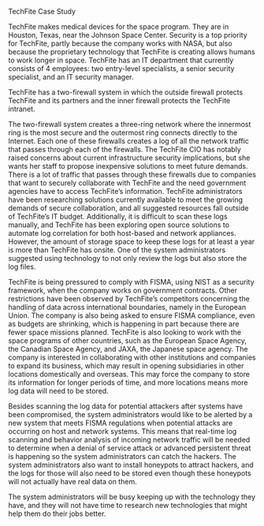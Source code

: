 TechFite Case Study


TechFite makes medical devices for the space program. They are in Houston, Texas, near the Johnson Space Center. Security is a top priority for TechFite, partly because the company works with NASA, but also because the proprietary technology that TechFite is creating allows humans to work longer in space. TechFite has an IT department that currently consists of 4 employees: two entry-level specialists, a senior security specialist, and an IT security manager. 

TechFite has a two-firewall system in which the outside firewall protects TechFite and its partners and the inner firewall protects the TechFite intranet.  

The two-firewall system creates a three-ring network where the innermost ring is the most secure and the outermost ring connects directly to the Internet. Each one of these firewalls creates a log of all the network traffic that passes through each of the firewalls. The TechFite CIO has notably raised concerns about current infrastructure security implications, but she wants her staff to propose inexpensive solutions to meet future demands. There is a lot of traffic that passes through these firewalls due to companies that want to securely collaborate with TechFite and the need government agencies have to access TechFite’s information. TechFite administrators have been researching solutions currently available to meet the growing demands of secure collaboration, and all suggested resources fall outside of TechFite’s IT budget. Additionally, it is difficult to scan these logs manually, and TechFite has been exploring open source solutions to automate log correlation for both host-based and network appliances. However, the amount of storage space to keep these logs for at least a year is more than TechFite has onsite. One of the system administrators suggested using technology to not only review the logs but also store the log files.  

TechFite is being pressured to comply with FISMA, using NIST as a security framework, when the company works on government contracts. Other restrictions have been observed by TechFite’s competitors concerning the handling of data across international boundaries, namely in the European Union. The company is also being asked to ensure FISMA compliance, even as budgets are shrinking, which is happening in part because there are fewer space missions planned. TechFite is also looking to work with the space programs of other countries, such as the European Space Agency, the Canadian Space Agency, and JAXA, the Japanese space agency. The company is interested in collaborating with other institutions and companies to expand its business, which may result in opening subsidiaries in other locations domestically and overseas. This may force the company to store its information for longer periods of time, and more locations means more log data will need to be stored.  

Besides scanning the log data for potential attackers after systems have been compromised, the system administrators would like to be alerted by a new system that meets FISMA regulations when potential attacks are occurring on host and network systems. This means that real-time log scanning and behavior analysis of incoming network traffic will be needed to determine when a denial of service attack or advanced persistent threat is happening so the system administrators can catch the hackers. The system administrators also want to install honeypots to attract hackers, and the logs for those will also need to be stored even though these honeypots will not actually have real data on them.  

The system administrators will be busy keeping up with the technology they have, and they will not have time to research new technologies that might help them do their jobs better. 

